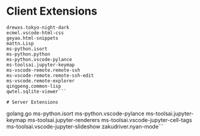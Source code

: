 # Client Extensions

```dougdoan.theme-argonaut
drewxs.tokyo-night-dark
ecmel.vscode-html-css
geyao.html-snippets
mattn.Lisp
ms-python.isort
ms-python.python
ms-python.vscode-pylance
ms-toolsai.jupyter-keymap
ms-vscode-remote.remote-ssh
ms-vscode-remote.remote-ssh-edit
ms-vscode.remote-explorer
qingpeng.common-lisp
qwtel.sqlite-viewer```

# Server Extensions

```
golang.go
ms-python.isort
ms-python.vscode-pylance
ms-toolsai.jupyter-keymap
ms-toolsai.jupyter-renderers
ms-toolsai.vscode-jupyter-cell-tags
ms-toolsai.vscode-jupyter-slideshow
zakudriver.nyan-mode```

